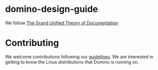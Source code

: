 # domino-design-guide
We follow [The Grand Unified Theory of Documentation](https://documentation.divio.com)


# Contributing
We welcome contributions following our [guidelines](CONTRIBUTING.md). We are interested in getting to know the Linux distributions that Domino is running on. 
